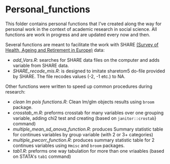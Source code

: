 # Personal_functions
This folder contains personal functions that I've created along the way for personal work in the context of academic research in social science. All functions are work in progress and are updated every now and then.

Several functions are meant to facilitate the work with SHARE [(Survey of Health, Ageing and Retirement in Europe)](http://www.share-project.org/)  data:
* *add_Vars.R*: searches for SHARE data files on the computer and adds variable from SHARE data.
* *SHARE_recode_mis.R*: is designed to imitate sharetom5 do-file provided by SHARE. The file recodes values (-2, -1 etc.) to NA.

Other functions were written to speed up common procedures during research:
* *clean lm pois functions.R*: Clean lm/glm objects results using `broom` package.
* *crosstab_m.R*: preforms crosstab for many variables over one grouping variable, adding chi2 test and creating (based on `janitor::crostab`} command)
* *multiple_mean_sd_anova_function.R*: produces Summary statistic table for continues variables by group variable (with 2 or 3+ categories)
* *multiple_pwcorr_function.R*: produces summary statistic table for 2 continues variables using `Hmisc` and `broom` packages.
* *tab1.R*: preforms one way tabulation for more than one vriaables (based on STATA's `tab1` command)
